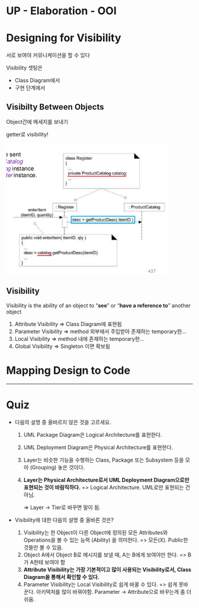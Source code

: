 UP - Elaboration - OOI
====



# Designing for Visibility

서로 보여야 커뮤니케이션을 할 수 있다

Visibility 셋팅은 

- Class Diagram에서 
- 구현 단계에서 



## Visibilty Between Objects

Object간에 메세지를 보내기

getter로 visibility!

![](./images/05_01_visibility_between_objects.png)

## Visibility

Visibility is the ability of an object to “**see**” or “**have a reference to**” another object

1. Attribute Visibility => Class Diagram에 표현됨
2. Parameter Visibility => method 외부에서 주입받아 존재하는 temporary한...
3. Local Visibility => method 내에 존재하는 temporary한...
4. Global Visibility => Singleton 이면 확보됨



# Mapping Design to Code



---

# Quiz

- 다음의 설명 중 올바르지 않은 것을 고르세요.

  1. UML Package Diagram은 Logical Architecture를 표현한다.

  2. UML Deployment Diagram은 Physical Architecture를 표현한다.

  3. Layer는 비슷한 기능을 수행하는 Class, Package 또는 Subsystem 등을 모아 (Grouping) 놓은 것이다.

  4. **Layer는 Physical Architecture로서 UML Deployment Diagram으로만 표현되는 것이 바람직하다.** => Logical Architecture. UML로만 표현되는 건 아님.

     => Layer -> Tier로 바꾸면 말이 됨.

  

- Visibility에 대한 다음의 설명 중 올바른 것은?
  1. Visibility는 한 Object이 다른 Object에 정의된 모든 Attributes와 Operations을 볼 수 있는 능력 (Ability) 을 의미한다. => 모든(X). Public한 것들만 볼 수 있음.
  2. Object A에서 Object B로 메시지를 보낼 때, A는 B에게 보여야만 한다. => B가 A한테 보여야 함
  3. **Attribute Visibility는 가장 기본적이고 많이 사용되는 Visibility로서, Class Diagram을 통해서 확인할 수 있다.**
  4. Parameter Visibility는 Local Visibility로 쉽게 바꿀 수 있다. => 쉽게 못바꾼다. 아키텍처를 많이 바꿔야함. Parameter -> Attribute으로 바꾸는게 좀 더 쉬움.
